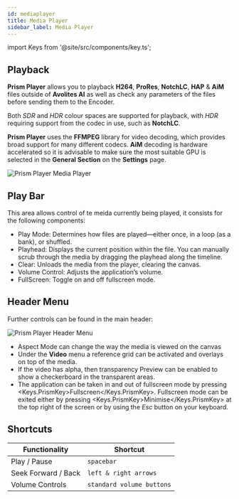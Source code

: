 ```yaml
---
id: mediaplayer
title: Media Player
sidebar_label: Media Player
---
```


import Keys from '@site/src/components/key.ts';

## Playback

**Prism Player** allows you to playback **H264**, **ProRes**, **NotchLC**, **HAP** & **AiM** files outside of **Avolites AI** as well as check any parameters of the files before sending them to the Encoder.

Both *SDR* and *HDR* colour spaces are supported for playback, with *HDR* requiring support from the codec in use, such as **NotchLC**. 

**Prism Player** uses the **FFMPEG** library for video decoding, which provides broad support for many different codecs. **AiM** decoding is hardware accelerated so it is advisable to make sure the most suitable GPU is selected in the **General Section** on the **Settings** page.

![Prism Player Media Player](/prismdocs/images/player-mediaplayer.png)

## Play Bar
This area allows control of te meida currently being played, it consists for the following components:

- Play Mode: Determines how files are played—either once, in a loop (as a bank), or shuffled.
- Playhead: Displays the current position within the file. You can manually scrub through the media by dragging the playhead along the timeline.
- Clear: Unloads the media from the player, clearing the canvas.
- Volume Control: Adjusts the application’s volume.
- FullScreen: Toggle on and off fullscreen mode.

## Header Menu
Further controls can be found in the main header:

![Prism Player Header Menu](/prismdocs/images/player-mediaplayer-header-menu.png)

- Aspect Mode can change the way the media is viewed on the canvas
- Under the **Video** menu a reference grid can be activated and overlays on top of the media.
- If the video has alpha, then transparency Preview can be enabled to show a checkerboard in the transparent areas.
- The application can be taken in and out of fullscreen mode by pressing <Keys.PrismKey>Fullscreen</Keys.PrismKey>. Fullscreen mode can be exited either by pressing <Keys.PrismKey>Minimise</Keys.PrismKey> at the top right of the screen or by using the _Esc_ button on your keyboard.

## Shortcuts

| **Functionality**   | **Shortcut**              |
| ------------------- | ------------------------- |
| Play / Pause        | `spacebar`                |
| Seek Forward / Back | `left & right arrows`     |
| Volume Controls     | `standard volume buttons` |
